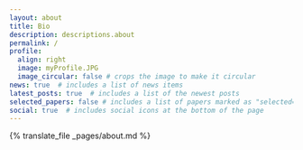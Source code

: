 ```yaml
---
layout: about
title: Bio
description: descriptions.about
permalink: /
profile:
  align: right
  image: myProfile.JPG
  image_circular: false # crops the image to make it circular
news: true  # includes a list of news items
latest_posts: true  # includes a list of the newest posts
selected_papers: false # includes a list of papers marked as "selected={true}"
social: true  # includes social icons at the bottom of the page
---
```


{% translate_file _pages/about.md %}
